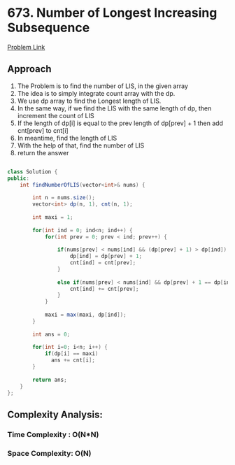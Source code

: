 # 673. Number of Longest Increasing Subsequence

[Problem Link](https://leetcode.com/problems/number-of-longest-increasing-subsequence/)

## Approach
1. The Problem is to find the number of LIS, in the given array
2. The idea is to simply integrate count array with the dp.
3. We use dp array to find the Longest length of LIS.
4. In the same way, if we find the LIS with the same length of dp, then increment the count of LIS
5. If the length of dp[i] is equal to the prev length of dp[prev] + 1 then add cnt[prev] to cnt[i]
6. In meantime, find the length of LIS
7. With the help of that, find the number of LIS
8. return the answer

```Java

class Solution {
public:
    int findNumberOfLIS(vector<int>& nums) {
        
        int n = nums.size();
        vector<int> dp(n, 1), cnt(n, 1);
        
        int maxi = 1;
        
        for(int ind = 0; ind<n; ind++) {
            for(int prev = 0; prev < ind; prev++) {
                
                if(nums[prev] < nums[ind] && (dp[prev] + 1) > dp[ind]) {
                    dp[ind] = dp[prev] + 1;
                    cnt[ind] = cnt[prev];
                }
                
                else if(nums[prev] < nums[ind] && dp[prev] + 1 == dp[ind]) {
                    cnt[ind] += cnt[prev];
                }
            }
            
            maxi = max(maxi, dp[ind]);
        }
        
        int ans = 0;
        
        for(int i=0; i<n; i++) {
            if(dp[i] == maxi)
              ans += cnt[i];
        }
        
        return ans;
    }
};


```


## Complexity Analysis:

### Time Complexity : O(N*N)
### Space Complexity: O(N)